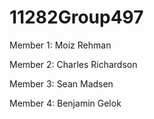 # 11282Group497

Member 1: Moiz Rehman

Member 2: Charles Richardson

Member 3: Sean Madsen

Member 4: Benjamin Gelok
